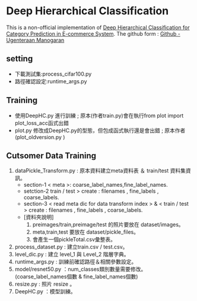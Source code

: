 ﻿# Deep Hierarchical Classification

This is a non-official implementation of [Deep Hierarchical Classification for Category Prediction in E-commerce System][1]. 
The github form : [Github - Ugenteraan Manogaran][2]

## setting 
- 下載測試集:process_cifar100.py 
- 路徑確認設定:runtime_args.py

## Training 
- 使用DeepHC.py 進行訓練 ; 原本(作者train.py)會在執行from plot import plot_loss_acc函式出錯
- plot.py 修改成DeepHC.py的型態，但包成函式執行還是會出錯 ; 原本作者(plot_oldversion.py )

## Cutsomer Data Training 
1. dataPickle_Transform.py : 原本資料建立meta資料表 ＆ train/test 資料集資訊。
    - section-1 < meta >: coarse_label_names,fine_label_names.
    - setction-2 train / test >  create : filenames , fine_labels , coarse_labels.
    - section-3 < read meta dic for data transform index > & < train / test >  create : filenames , fine_labels , coarse_labels.
    - [資料夾說明]
        1. preimages/train,preimage/test 的照片要放在 dataset/images。
        2. meta,train,test 要放在 dataset/pickle_files。
        3. 會產生一個pickleTotal.csv彙整表。
2. process_dataset.py : 建立train.csv /  test.csv。
3. level_dic.py : 建立 level_1 與 Level_2 階層字典。
4. runtime_args.py : 訓練前確認路徑＆相關參數設定。
5. model/resnet50.py ：num_classes類別數量需要修改。(coarse_label_names個數 & fine_label_names個數)
6. resize.py : 照片 resize 。
7. DeepHC.py ：模型訓練。


[1]: https://arxiv.org/pdf/2005.06692.pdf "Deep Hierarchical Classification for Category Prediction in E-commerce System"
[2]:https://github.com/Ugenteraan/Deep_Hierarchical_Classification "Github - Ugenteraan Manogaran"